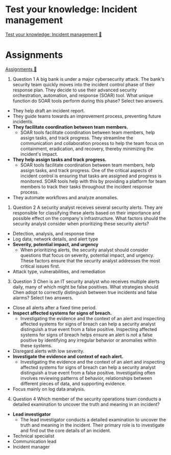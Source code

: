 # Test your knowledge: Incident management

[Test your knowledge: Incident management 🔗](https://www.coursera.org/learn/detect-respond-and-recover-from-cloud-cybersecurity-attacks/assignment-submission/IeT7g/test-your-knowledge-incident-management)

# Assignments

[Assignments 🔗](https://www.coursera.org/learn/detect-respond-and-recover-from-cloud-cybersecurity-attacks/assignment-submission/IeT7g/test-your-knowledge-incident-management/attempt)

1.  Question 1
    A big bank is under a major cybersecurity attack. The bank's security team quickly moves into the incident control phase of their response plan. They decide to use their advanced security orchestration, automation, and response (SOAR) tool. What unique function do SOAR tools perform during this phase? Select two answers.

- They help draft an incident report.
- They guide teams towards an improvement process, preventing future incidents.
- **They facilitate coordination between team members.**
  - SOAR tools facilitate coordination between team members, help assign tasks, and track progress. They streamline the communication and collaboration process to help the team focus on containment, eradication, and recovery, thereby minimizing the incident's impact.
- **They help assign tasks and track progress.**
  - SOAR tools facilitate coordination between team members, help assign tasks, and track progress. One of the critical aspects of incident control is ensuring that tasks are assigned and progress is monitored. SOAR tools help with this by providing a platform for team members to track their tasks throughout the incident response process.
- They automate workflows and analyze anomalies.

1. Question 2
   A security analyst receives several security alerts. They are responsible for classifying these alerts based on their importance and possible effect on the company's infrastructure. What factors should the security analyst consider when prioritizing these security alerts?

- Detection, analysis, and response time
- Log data, network details, and alert type
- **Severity, potential impact, and urgency**
  - When prioritizing alerts, the security analyst should consider questions that focus on severity, potential impact, and urgency. These factors ensure that the security analyst addresses the most critical issues first.
- Attack type, vulnerabilities, and remediation

3. Question 3
   Chen is an IT security analyst who receives multiple alerts daily, many of which might be false positives. What strategies should Chen adopt to correctly distinguish between true incidents and false alarms? Select two answers.

- Close all alerts after a fixed time period.
- **Inspect affected systems for signs of breach.**
  - Investigating the evidence and the context of an alert and inspecting affected systems for signs of breach can help a security analyst distinguish a true event from a false positive. Inspecting affected systems for signs of breach helps ensure an alert is not a false positive by identifying any irregular behavior or anomalies within these systems.
- Disregard alerts with low severity.
- **Investigate the evidence and context of each alert.**
  - Investigating the evidence and the context of an alert and inspecting affected systems for signs of breach can help a security analyst distinguish a true event from a false positive. Investigating often involves reviewing patterns of behavior, relationships between different pieces of data, and supporting evidence.
- Focus mainly on log data analysis.

4. Question 4
   Which member of the security operations team conducts a detailed examination to uncover the truth and meaning in an incident?

- **Lead investigator**
  - The lead investigator conducts a detailed examination to uncover the truth and meaning in the incident. Their primary role is to investigate and find out the core details of an incident.
- Technical specialist
- Communication lead
- Incident manager
